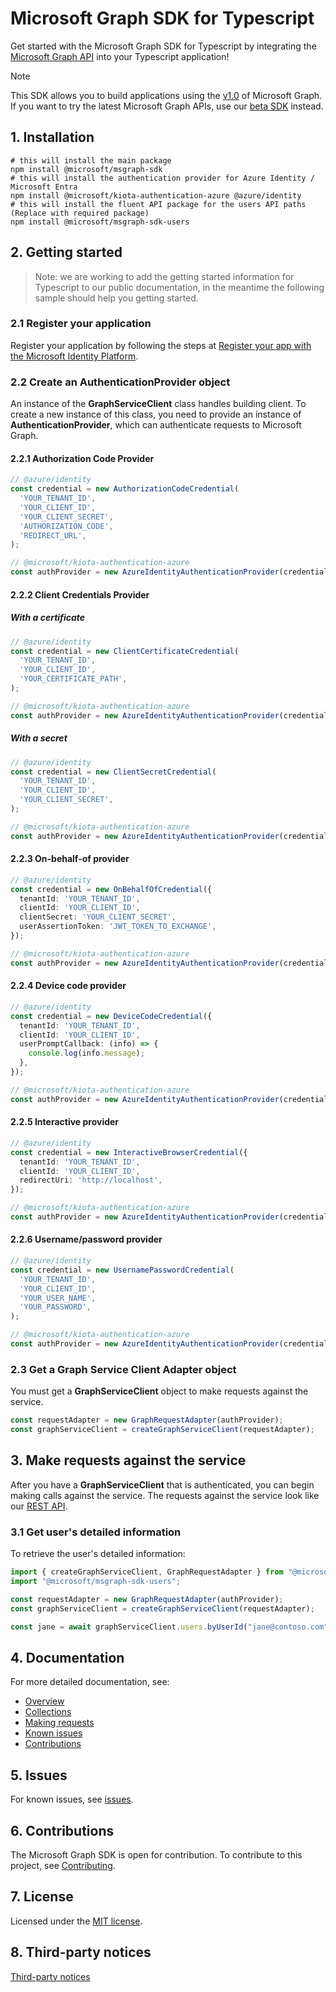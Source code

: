 # Microsoft Graph SDK for Typescript

Get started with the Microsoft Graph SDK for Typescript by integrating the [Microsoft Graph API](https://learn.microsoft.com/graph/overview) into your Typescript application!

> [!NOTE]
> This SDK allows you to build applications using the [v1.0](https://learn.microsoft.com/graph/use-the-api#version) of Microsoft Graph. If you want to try the latest Microsoft Graph APIs, use our [beta SDK](https://github.com/microsoftgraph/msgraph-beta-sdk-typescript) instead.

## 1. Installation

```shell
# this will install the main package
npm install @microsoft/msgraph-sdk
# this will install the authentication provider for Azure Identity / Microsoft Entra
npm install @microsoft/kiota-authentication-azure @azure/identity
# this will install the fluent API package for the users API paths (Replace with required package)
npm install @microsoft/msgraph-sdk-users
```

## 2. Getting started

> Note: we are working to add the getting started information for Typescript to our public documentation, in the meantime the following sample should help you getting started.

### 2.1 Register your application

Register your application by following the steps at [Register your app with the Microsoft Identity Platform](https://learn.microsoft.com/graph/auth-register-app-v2).

### 2.2 Create an AuthenticationProvider object

An instance of the **GraphServiceClient** class handles building client. To create a new instance of this class, you need to provide an instance of **AuthenticationProvider**, which can authenticate requests to Microsoft Graph.

<!-- TODO restore that and remove the snippets below once the SDK hits GA and the public documentation has been updated -->
<!-- For an example of how to get an authentication provider, see [choose a Microsoft Graph authentication provider](https://learn.microsoft.com/graph/sdks/choose-authentication-providers?tabs=typescript). -->

#### 2.2.1 Authorization Code Provider

```TypeScript
// @azure/identity
const credential = new AuthorizationCodeCredential(
  'YOUR_TENANT_ID',
  'YOUR_CLIENT_ID',
  'YOUR_CLIENT_SECRET',
  'AUTHORIZATION_CODE',
  'REDIRECT_URL',
);

// @microsoft/kiota-authentication-azure
const authProvider = new AzureIdentityAuthenticationProvider(credential, ["User.Read"]);
```

#### 2.2.2 Client Credentials Provider

##### With a certificate

```TypeScript
// @azure/identity
const credential = new ClientCertificateCredential(
  'YOUR_TENANT_ID',
  'YOUR_CLIENT_ID',
  'YOUR_CERTIFICATE_PATH',
);

// @microsoft/kiota-authentication-azure
const authProvider = new AzureIdentityAuthenticationProvider(credential, ["https://graph.microsoft.com/.default"]);
```

##### With a secret

```TypeScript
// @azure/identity
const credential = new ClientSecretCredential(
  'YOUR_TENANT_ID',
  'YOUR_CLIENT_ID',
  'YOUR_CLIENT_SECRET',
);

// @microsoft/kiota-authentication-azure
const authProvider = new AzureIdentityAuthenticationProvider(credential, ["https://graph.microsoft.com/.default"]);
```

#### 2.2.3 On-behalf-of provider

```TypeScript
// @azure/identity
const credential = new OnBehalfOfCredential({
  tenantId: 'YOUR_TENANT_ID',
  clientId: 'YOUR_CLIENT_ID',
  clientSecret: 'YOUR_CLIENT_SECRET',
  userAssertionToken: 'JWT_TOKEN_TO_EXCHANGE',
});

// @microsoft/kiota-authentication-azure
const authProvider = new AzureIdentityAuthenticationProvider(credential, ["https://graph.microsoft.com/.default"]);
```

#### 2.2.4 Device code provider

```TypeScript
// @azure/identity
const credential = new DeviceCodeCredential({
  tenantId: 'YOUR_TENANT_ID',
  clientId: 'YOUR_CLIENT_ID',
  userPromptCallback: (info) => {
    console.log(info.message);
  },
});

// @microsoft/kiota-authentication-azure
const authProvider = new AzureIdentityAuthenticationProvider(credential, ["User.Read"]);
```

#### 2.2.5 Interactive provider

```TypeScript
// @azure/identity
const credential = new InteractiveBrowserCredential({
  tenantId: 'YOUR_TENANT_ID',
  clientId: 'YOUR_CLIENT_ID',
  redirectUri: 'http://localhost',
});

// @microsoft/kiota-authentication-azure
const authProvider = new AzureIdentityAuthenticationProvider(credential, ["User.Read"]);
```

#### 2.2.6 Username/password provider

```TypeScript
// @azure/identity
const credential = new UsernamePasswordCredential(
  'YOUR_TENANT_ID',
  'YOUR_CLIENT_ID',
  'YOUR_USER_NAME',
  'YOUR_PASSWORD',
);

// @microsoft/kiota-authentication-azure
const authProvider = new AzureIdentityAuthenticationProvider(credential, ["User.Read"]);
```

### 2.3 Get a Graph Service Client Adapter object

You must get a **GraphServiceClient** object to make requests against the service.

```typescript
const requestAdapter = new GraphRequestAdapter(authProvider);
const graphServiceClient = createGraphServiceClient(requestAdapter);
```

## 3. Make requests against the service

After you have a **GraphServiceClient** that is authenticated, you can begin making calls against the service. The requests against the service look like our [REST API](https://learn.microsoft.com/graph/api/overview?view=graph-rest-1.0).

### 3.1 Get user's detailed information

To retrieve the user's detailed information:

```typescript
import { createGraphServiceClient, GraphRequestAdapter } from "@microsoft/msgraph-sdk";
import "@microsoft/msgraph-sdk-users";

const requestAdapter = new GraphRequestAdapter(authProvider);
const graphServiceClient = createGraphServiceClient(requestAdapter);

const jane = await graphServiceClient.users.byUserId("jane@contoso.com").get();
```

## 4. Documentation

For more detailed documentation, see:

* [Overview](https://learn.microsoft.com/graph/overview)
* [Collections](https://learn.microsoft.com/graph/sdks/paging)
* [Making requests](https://learn.microsoft.com/graph/sdks/create-requests)
* [Known issues](https://github.com/MicrosoftGraph/msgraph-sdk-typescript/issues)
* [Contributions](https://github.com/microsoftgraph/msgraph-sdk-typescript/blob/main/CONTRIBUTING.md)

## 5. Issues

For known issues, see [issues](https://github.com/MicrosoftGraph/msgraph-sdk-typescript/issues).

## 6. Contributions

The Microsoft Graph SDK is open for contribution. To contribute to this project, see [Contributing](https://github.com/microsoftgraph/msgraph-sdk-typescript/blob/main/CONTRIBUTING.md).

## 7. License

Licensed under the [MIT license](https://github.com/microsoftgraph/msgraph-sdk-typescript/blob/main/LICENSE).

## 8. Third-party notices

[Third-party notices](https://github.com/microsoftgraph/msgraph-sdk-typescript/blob/main/LICENSE)
